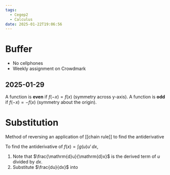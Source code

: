 ```yaml
---
tags:
  - Cegep2
  - Calculus
date: 2025-01-22T19:06:56
---
```


# Buffer

- No cellphones
- Weekly assignment on Crowdmark

## 2025-01-29

A function is **even** if $f(-x) = f(x)$ (symmetry across y-axis).
A function is **odd** if $f(-x) = -f(x)$ (symmetry about the origin).

# Substitution

Method of reversing an application of [[chain rule]] to find the antiderivative

To find the antiderivative of $f(x) = \int g(u)u' \, dx$,

1. Note that $\frac{\mathrm{d}u}{\mathrm{d}x}$ is the derived term of $u$ divided by $dx$.
2. Substitute $\frac{du}{dx}$ into 